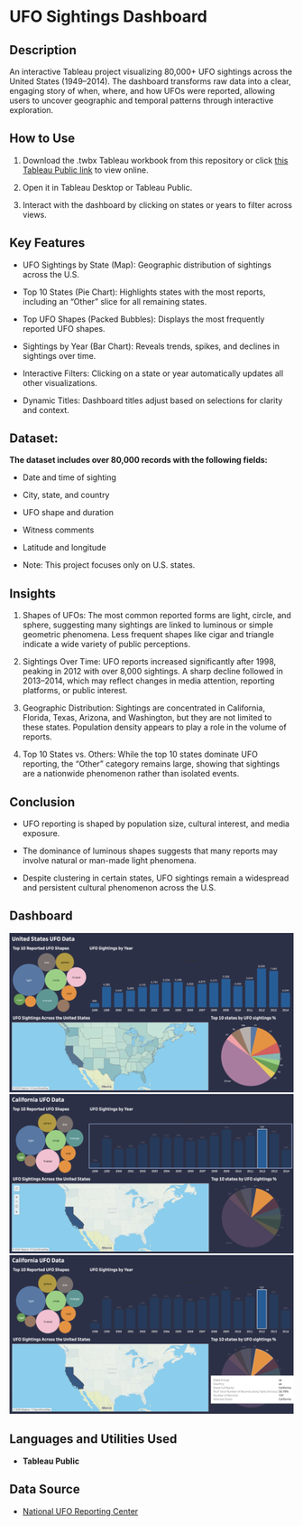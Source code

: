 <h1>UFO Sightings Dashboard</h1>

<h2>Description</h2>
An interactive Tableau project visualizing 80,000+ UFO sightings across the United States (1949–2014). The dashboard transforms raw data into a clear, engaging story of when, where, and how UFOs were reported, allowing users to uncover geographic and temporal patterns through interactive exploration.
<h2>How to Use</h2>

1. Download the .twbx Tableau workbook from this repository or click [this Tableau Public link](https://public.tableau.com/app/profile/ajin.paija/viz/UnitedStatesUFOdata/Dashboard1) to view online.

2. Open it in Tableau Desktop or Tableau Public.

3. Interact with the dashboard by clicking on states or years to filter across views.

<h2>Key Features</h2>

- UFO Sightings by State (Map): Geographic distribution of sightings across the U.S.

- Top 10 States (Pie Chart): Highlights states with the most reports, including an “Other” slice for all remaining states.

- Top UFO Shapes (Packed Bubbles): Displays the most frequently reported UFO shapes.

- Sightings by Year (Bar Chart): Reveals trends, spikes, and declines in sightings over time.

- Interactive Filters: Clicking on a state or year automatically updates all other visualizations.

- Dynamic Titles: Dashboard titles adjust based on selections for clarity and context.


<h2>Dataset:</h2>

 <b> The dataset includes over 80,000 records with the following fields: </b>
 
- Date and time of sighting

- City, state, and country

- UFO shape and duration
  
- Witness comments

- Latitude and longitude

- Note: This project focuses only on U.S. states.

<h2>Insights</h2>

1. Shapes of UFOs: The most common reported forms are light, circle, and sphere, suggesting many sightings are linked to luminous or simple geometric phenomena. Less frequent shapes like cigar and triangle indicate a wide variety of public perceptions.

2. Sightings Over Time: UFO reports increased significantly after 1998, peaking in 2012 with over 8,000 sightings. A sharp decline followed in 2013–2014, which may reflect changes in media attention, reporting platforms, or public interest.

3. Geographic Distribution: Sightings are concentrated in California, Florida, Texas, Arizona, and Washington, but they are not limited to these states. Population density appears to play a role in the volume of reports.

4. Top 10 States vs. Others: While the top 10 states dominate UFO reporting, the “Other” category remains large, showing that sightings are a nationwide phenomenon rather than isolated events.

<h2>Conclusion</h2>

- UFO reporting is shaped by population size, cultural interest, and media exposure.

- The dominance of luminous shapes suggests that many reports may involve natural or man-made light phenomena.

- Despite clustering in certain states, UFO sightings remain a widespread and persistent cultural phenomenon across the U.S.


<h2>Dashboard</h2>

![UFO Sightings Dashboard](https://github.com/a-paija/UFO-SightingsDashboard/blob/main/images/UFO%20Dashboard1.png)
![UFO Sightings Dashboard](https://github.com/a-paija/UFO-SightingsDashboard/blob/main/images/UFO%20Dashboard2.png)
![UFO Sightings Dashboard](https://github.com/a-paija/UFO-SightingsDashboard/blob/main/images/UFO%20Dashboard3.png)

<h2>Languages and Utilities Used</h2>

- <b>Tableau Public </b>

<h2>Data Source</h2>

 - [National UFO Reporting Center](https://www.kaggle.com/datasets/NUFORC/ufo-sightings/data)
